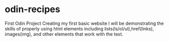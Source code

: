 # odin-recipes
First Odin Project
Creating my first basic website
I will be demonstrating the skills of properly using html elements including lists(ls/ol/ul),href(links), images(img), and other elements that work with the text.